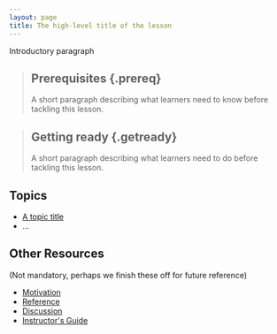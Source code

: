 ```yaml
---
layout: page
title: The high-level title of the lesson
---
```


Introductory paragraph

> ## Prerequisites {.prereq}
> 
> A short paragraph describing what learners need to know
> before tackling this lesson.

> ## Getting ready {.getready}
>
> A short paragraph describing
> what learners need to do before tackling this lesson.

## Topics

*  [A topic title](01-intro.html)
*  ...

## Other Resources

(Not mandatory, perhaps we finish these off for future reference)

*   [Motivation](motivation.html)
*   [Reference](reference.html)
*   [Discussion](discussion.html)
*   [Instructor's Guide](instructors.html)
